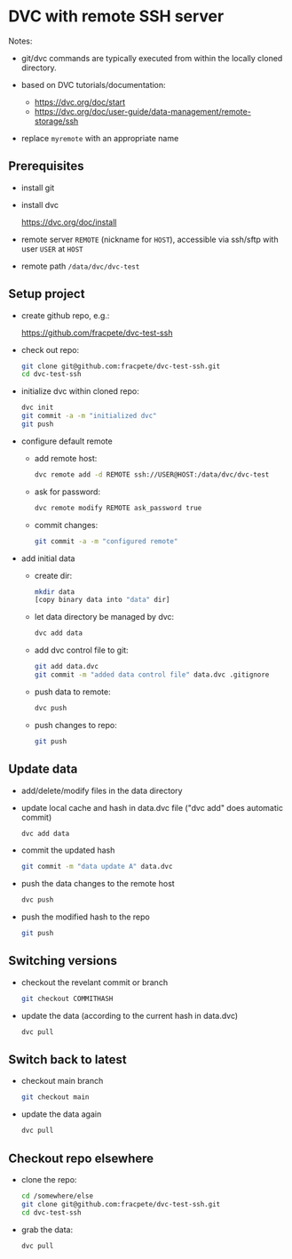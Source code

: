 # DVC with remote SSH server

Notes:

* git/dvc commands are typically executed from within the locally cloned directory.
* based on DVC tutorials/documentation:

  * https://dvc.org/doc/start
  * https://dvc.org/doc/user-guide/data-management/remote-storage/ssh

* replace `myremote` with an appropriate name


## Prerequisites

* install git
* install dvc

  https://dvc.org/doc/install

* remote server `REMOTE` (nickname for `HOST`), accessible via ssh/sftp 
  with user `USER` at `HOST`
* remote path `/data/dvc/dvc-test`


##  Setup project

* create github repo, e.g.:

  https://github.com/fracpete/dvc-test-ssh

* check out repo:

  ```bash
  git clone git@github.com:fracpete/dvc-test-ssh.git
  cd dvc-test-ssh
  ```

* initialize dvc within cloned repo:

  ```bash
  dvc init
  git commit -a -m "initialized dvc"
  git push
  ```

* configure default remote

  * add remote host:

    ```bash
    dvc remote add -d REMOTE ssh://USER@HOST:/data/dvc/dvc-test
    ```

  * ask for password:

    ```bash
    dvc remote modify REMOTE ask_password true
    ```

  * commit changes:

    ```bash
    git commit -a -m "configured remote"
    ```

* add initial data

  * create dir:

    ```bash
    mkdir data
    [copy binary data into "data" dir]
    ```

  * let data directory be managed by dvc:

    ```bash
    dvc add data
    ```

  * add dvc control file to git:

    ```bash
    git add data.dvc
    git commit -m "added data control file" data.dvc .gitignore
    ```

  * push data to remote:

    ```bash
    dvc push
    ```

  * push changes to repo:

    ```bash
    git push
    ```
  

## Update data

* add/delete/modify files in the data directory

* update local cache and hash in data.dvc file ("dvc add" does automatic commit)

  ```bash
  dvc add data
  ```

* commit the updated hash

  ```bash
  git commit -m "data update A" data.dvc
  ```

* push the data changes to the remote host

  ```bash
  dvc push
  ```

* push the modified hash to the repo

  ```bash
  git push
  ```


## Switching versions

* checkout the revelant commit or branch

  ```bash
  git checkout COMMITHASH
  ```

* update the data (according to the current hash in data.dvc)

  ```bash
  dvc pull
  ```


## Switch back to latest

* checkout main branch

  ```bash
  git checkout main
  ```

* update the data again

  ```bash
  dvc pull
  ```


## Checkout repo elsewhere

* clone the repo:

  ```bash
  cd /somewhere/else
  git clone git@github.com:fracpete/dvc-test-ssh.git
  cd dvc-test-ssh
  ```

* grab the data:

  ```bash
  dvc pull
  ```

